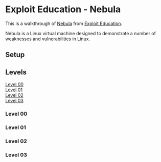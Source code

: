 # Exploit Education - Nebula

This is a walkthrough of [Nebula](http://exploit.education/nebula/) from [Exploit Education](http://exploit.education/).  

Nebula is a Linux virtual machine designed to demonstrate a number of weaknesses and vulnerabilities in Linux. 

## Setup


## Levels
[Level 00](#level-00)  
[Level 01](#level-01)  
[Level 02](#level-02)  
[Level 03](#level-03)  




### Level 00



### Level 01



### Level 02



### Level 03



